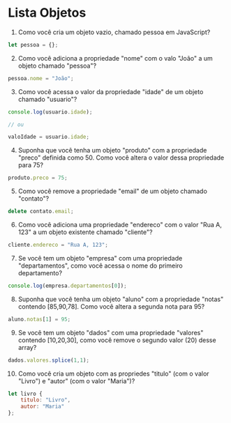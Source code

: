 # Lista Objetos

1. Como você cria um objeto vazio, chamado pessoa em JavaScript?

```js
let pessoa = {};
```
2. Como você adiciona a propriedade "nome" com o valo "João" a um objeto chamado "pessoa"?

```js
pessoa.nome = "João";
```

3. Como você acessa o valor da propriedade "idade" de um objeto chamado "usuario"?

```js
console.log(usuario.idade);

// ou

valoIdade = usuario.idade;
```

4. Suponha que você tenha um objeto "produto" com a propriedade "preco" definida como 50. Como você altera o valor dessa propriedade para 75?

```js
produto.preco = 75;
```

5. Como você remove a propriedade "email" de um objeto chamado "contato"?

```js
delete contato.email;
```

6. Como você adiciona uma propriedade "endereco" com o valor "Rua A, 123" a um objeto existente chamado "cliente"?

```js
cliente.endereco = "Rua A, 123";
```

7. Se você tem um objeto "empresa" com uma propriedade "departamentos", como você acessa o nome do primeiro departamento?

```js
console.log(empresa.departamentos[0]);
```

8. Suponha que você tenha um objeto "aluno" com a propriedade "notas" contendo [85,90,78]. Como você altera a segunda nota para 95?

```js
aluno.notas[1] = 95;
```

9. Se você tem um objeto "dados" com uma propriedade "valores" contendo [10,20,30], como você remove o segundo valor (20) desse array?

```js
dados.valores.splice(1,1);
```

10. Como você cria um objeto com as propriedes "titulo" (com o valor "Livro") e "autor" (com o valor "Maria")?

```js
let livro {
    titulo: "Livro",
    autor: "Maria"
};
```
